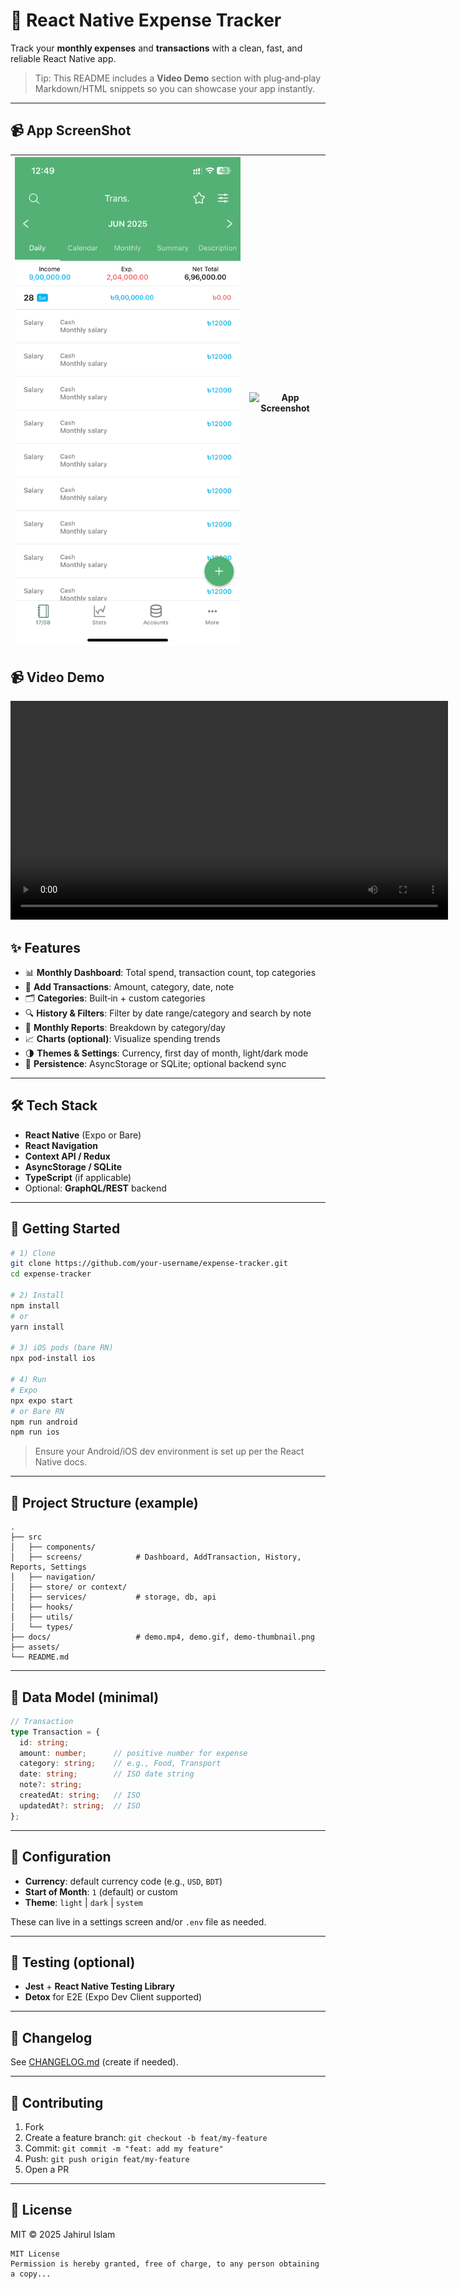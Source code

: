 # 📱 React Native Expense Tracker

Track your **monthly expenses** and **transactions** with a clean, fast, and reliable React Native app.

> Tip: This README includes a **Video Demo** section with plug‑and‑play Markdown/HTML snippets so you can showcase your app instantly.

---
## 📹 App ScreenShot

| ![App Screenshot](./demo.png) | ![App Screenshot](./demo1.png) |
|-------------------------------|-------------------------------|


## 📹 Video Demo

<video src="./demo.mp4" width="700" controls playsinline></video>


## ✨ Features

- 📊 **Monthly Dashboard**: Total spend, transaction count, top categories
- 💸 **Add Transactions**: Amount, category, date, note
- 🗂 **Categories**: Built‑in + custom categories
- 🔍 **History & Filters**: Filter by date range/category and search by note
- 📅 **Monthly Reports**: Breakdown by category/day
- 📈 **Charts (optional)**: Visualize spending trends
- 🌗 **Themes & Settings**: Currency, first day of month, light/dark mode
- 💾 **Persistence**: AsyncStorage or SQLite; optional backend sync

---

## 🛠 Tech Stack

- **React Native** (Expo or Bare)
- **React Navigation**
- **Context API / Redux**
- **AsyncStorage / SQLite**
- **TypeScript** (if applicable)
- Optional: **GraphQL/REST** backend

---

## 🚀 Getting Started

```bash
# 1) Clone
git clone https://github.com/your-username/expense-tracker.git
cd expense-tracker

# 2) Install
npm install
# or
yarn install

# 3) iOS pods (bare RN)
npx pod-install ios

# 4) Run
# Expo
npx expo start
# or Bare RN
npm run android
npm run ios
```

> Ensure your Android/iOS dev environment is set up per the React Native docs.

---

## 📂 Project Structure (example)

```
.
├── src
│   ├── components/
│   ├── screens/            # Dashboard, AddTransaction, History, Reports, Settings
│   ├── navigation/
│   ├── store/ or context/
│   ├── services/           # storage, db, api
│   ├── hooks/
│   ├── utils/
│   └── types/
├── docs/                   # demo.mp4, demo.gif, demo-thumbnail.png
├── assets/
└── README.md
```

---

## 🧮 Data Model (minimal)

```ts
// Transaction
type Transaction = {
  id: string;
  amount: number;      // positive number for expense
  category: string;    // e.g., Food, Transport
  date: string;        // ISO date string
  note?: string;
  createdAt: string;   // ISO
  updatedAt?: string;  // ISO
};
```

---

## 🔧 Configuration

- **Currency**: default currency code (e.g., `USD`, `BDT`)
- **Start of Month**: `1` (default) or custom
- **Theme**: `light` | `dark` | `system`

These can live in a settings screen and/or `.env` file as needed.

---

## 🧪 Testing (optional)

- **Jest** + **React Native Testing Library**
- **Detox** for E2E (Expo Dev Client supported)

---

## 📜 Changelog

See [CHANGELOG.md](./CHANGELOG.md) (create if needed).

---

## 🤝 Contributing

1. Fork
2. Create a feature branch: `git checkout -b feat/my-feature`
3. Commit: `git commit -m "feat: add my feature"`
4. Push: `git push origin feat/my-feature`
5. Open a PR

---

## 📗 License

MIT © 2025 Jahirul Islam
```text
MIT License
Permission is hereby granted, free of charge, to any person obtaining a copy...
```
